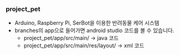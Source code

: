 ### project_pet
* Arduino, Raspberry Pi, SerBot을 이용한 반려동물 케어 시스템
* branches의 app으로 들어가면 android studio 코드를 볼 수 있습니다.
  * project_pet/app/src/main/ -> java 코드
  * project_pet/app/src/main/res/layout/ -> xml 코드

